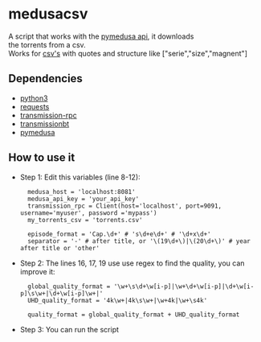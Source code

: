 # medusacsv 

A script that works with the [pymedusa api](https://medusaapi.docs.apiary.io/#), it downloads \
the torrents from a csv. \
Works for [csv's](https://github.com/arfonso01/Btdigcsv) with quotes and structure like ["serie","size","magnent"]

## Dependencies

- [python3](https://www.python.org/downloads/)
- [requests](https://pypi.org/project/requests/)
- [transmission-rpc](https://github.com/trim21/transmission-rpc/tree/v3.3.2)
- [transmissionbt](https://transmissionbt.com/)
- [pymedusa](https://pymedusa.com/)

## How to use it

- Step 1: Edit this variables (line 8-12):
		
		medusa_host = 'localhost:8081'
		medusa_api_key = 'your_api_key'
		transmission_rpc = Client(host='localhost', port=9091, username='myuser', password ='mypass')
		my_torrents_csv = 'torrents.csv'
		
		episode_format = 'Cap.\d+' # 's\d+e\d+' # '\d+x\d+'
		separator = '-' # after title, or '\(19\d+\)|\(20\d+\)' # year after title or 'other'

- Step 2: The lines 16, 17, 19 use use regex to find the quality, you can improve it:
		
		global_quality_format = '\w+\s\d+\w[i-p]|\w+\d+\w[i-p]|\d+\w[i-p]\s\w+|\d+\w[i-p]\w+|'
		UHD_quality_format = '4k\w+|4k\s\w+|\w+4k|\w+\s4k'

		quality_format = global_quality_format + UHD_quality_format

- Step 3: You can run the script
